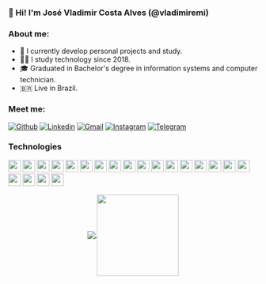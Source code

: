 ### 👋 Hi! I'm José Vladimir Costa Alves (@vladimiremi) 

### **About me:**

- 💼 I currently develop personal projects and study.
- 👨‍💻 I study technology since 2018.
- 🎓 Graduated in Bachelor's degree in information systems and computer technician.
- 🇧🇷 Live in Brazil.

### Meet me:


[![Github](https://img.shields.io/badge/-Github-181717?style=for-the-badge&logo=Github&logoColor=white)](https://github.com/vladimiremi) 
[![Linkedin](https://img.shields.io/badge/-LinkedIn-blue?style=for-the-badge&logo=Linkedin&logoColor=white)](https://www.linkedin.com/in/vladimirpiaui) 
[![Gmail](http://img.shields.io/badge/-Gmail-D14836?style=for-the-badge&logo=Gmail&logoColor=white)](mailto:vladimirpiaui11@gmail.com)
[![Instagram](http://img.shields.io/badge/-Instagram-E4405F?style=for-the-badge&logo=Instagram&logoColor=white)](https://www.instagram.com/vladimir_costta)
[![Telegram](http://img.shields.io/badge/-Telegram-2CA5E0?style=for-the-badge&logo=Telegram&logoColor=white)](https://t.me/+5586981266700)

### Technologies 

<img height="25" src="https://img.shields.io/badge/Vercel-181717.svg?style=for-the-badge&logo=Vercel&logoColor=white"></img>
<img height="25" src="https://img.shields.io/badge/Heroku-430098.svg?&style=for-the-badge&logo=Heroku&logoColor=white"></img>
<img height="25" src="https://img.shields.io/badge/html5-E34F26.svg?&style=for-the-badge&logo=html5&logoColor=white"></img>
<img height="25" src="https://img.shields.io/badge/css3-1572B6.svg?&style=for-the-badge&logo=css3&logoColor=white"></img> 
<img height="25" src="https://img.shields.io/badge/javascript-ffff00.svg?&style=for-the-badge&logo=javascript&logoColor=000"></img>
<img height="25" src="https://img.shields.io/badge/typescript-33adff.svg?&style=for-the-badge&logo=typescript&logoColor=white"></img>
<img height="25" src="https://img.shields.io/badge/nodejs-339933.svg?&style=for-the-badge&logo=node.js&logoColor=white"></img>
<img height="25" src="https://img.shields.io/badge/react-000033.svg?&style=for-the-badge&logo=react&logoColor=white"> </img>
<img height="25" src="https://img.shields.io/badge/Prettier-F7B93E.svg?&style=for-the-badge&logo=Prettier&logoColor=white"> </img>
<img height="25" src="https://img.shields.io/badge/ESLint-4B32C3.svg?&style=for-the-badge&logo=ESLint&logoColor=white"> </img>
<img height="25" src="https://img.shields.io/badge/material-33adff.svg?&style=for-the-badge&logo=material-ui&logoColor=white"> </img>
<img height="25" src="https://img.shields.io/badge/bootstrap-33adff.svg?&style=for-the-badge&logo=bootstrap&logoColor=white"> </img>
<img height="25" src="https://img.shields.io/badge/python-3776AB.svg?&style=for-the-badge&logo=python&logoColor=white"> </img>
<img height="25" src="https://img.shields.io/badge/Swagger-85EA2D.svg?&style=for-the-badge&logo=Swagger&logoColor=black"></img>
<img height="25" src="https://img.shields.io/badge/Git-F05032.svg?&style=for-the-badge&logo=Git&logoColor=white"></img>
<img height="25" src="https://img.shields.io/badge/NGinx-269539.svg?&style=for-the-badge&logo=NGinx&logoColor=white"></img> 
<img height="25" src="https://img.shields.io/badge/postgresql-336791.svg?&style=for-the-badge&logo=postgresql&logoColor=white"></img>
<img height="25" src="https://img.shields.io/badge/mysql-4479A1.svg?&style=for-the-badge&logo=mysql&logoColor=white"></img>
<img height="25" src="https://img.shields.io/badge/MariaDB-003545.svg?&style=for-the-badge&logo=MariaDB&logoColor=white"></img>
<img height="25" src="https://img.shields.io/badge/MongoDB-47A248.svg?&style=for-the-badge&logo=MongoDB&logoColor=white"></img>
<img height="25" src="https://img.shields.io/badge/Ubuntu-E95420.svg?&style=for-the-badge&logo=Ubuntu&logoColor=white"></img>

<p align="center">
  <a href="https://github.com/vladimiremi/github-readme-stats">
    <img
      align="center"
      src="https://github-readme-stats.vercel.app/api/top-langs/?username=vladimiremi&layout=compact&theme=dracula"
    />
  </a>
  <a href="https://github.com/vladimiremi/github-readme-stats">
    <img
      align="center"
      height="165"
      src="https://github-readme-stats.vercel.app/api?username=vladimiremi&show_icons=true&theme=dracula"
    />
  </a>
</p>
